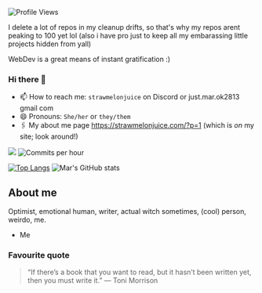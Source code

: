 <h align = "left"><img src = "https://komarev.com/ghpvc/?username=strawmelonjuice" alt = "Profile Views" /></h><br>

I delete a lot of repos in my cleanup drifts, so that's why my repos arent peaking to 100 yet lol  (also i have pro just to keep all my embarassing little projects hidden from yall)

WebDev is a great means of instant gratification \:\)
     
### Hi there 👋

- 📫 How to reach me: `strawmelonjuice` on Discord or just.mar.ok2813 <at> gmail <dot> com
- 😄 Pronouns: `She/her` or `they/them`
- 🖇 My about me page <https://strawmelonjuice.com/?p=1> (which is _on_ my site; look around!)

![](http://github-profile-summary-cards.vercel.app/api/cards/stats?username=strawmelonjuice&theme=onedark) ![Commits per hour](http://github-profile-summary-cards.vercel.app/api/cards/productive-time?username=strawmelonjuice&theme=onedark) 

[![Top Langs](https://github-readme-stats.vercel.app/api/top-langs/?username=strawmelonjuice&layout=pie&theme=onedark)](https://github.com/strawmelonjuice)
![Mar's GitHub stats](https://github-readme-stats.vercel.app/api?username=strawmelonjuice&theme=onedark&rank_icon=github&show_icons=true)
## About me
Optimist, emotional human, writer, actual witch sometimes, (cool) person, weirdo, me.
- Me
### Favourite quote
> “If there’s a book that you want to read, but it hasn’t been written yet, then you must write it.”
> ― Toni Morrison
